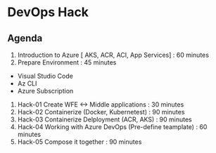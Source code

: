 # DevOps Hack

## Agenda

1. Introduction to Azure [ AKS, ACR, ACI, App Services] : 60 minutes
1. Prepare Environment : 45 minutes
- Visual Studio Code
- Az CLI
- Azure Subscription
1. Hack-01 Create WFE <-> Middle applications : 30 minutes
1. Hack-02 Containerize (Docker, Kubernetest) : 90 minutes
1. Hack-03 Containerize Delployment (ACR, AKS) : 90 minutes
1. Hack-04 Working with Azure DevOps (Pre-define teamplate) : 60 minutes
1. Hack-05 Compose it together : 90 minutes